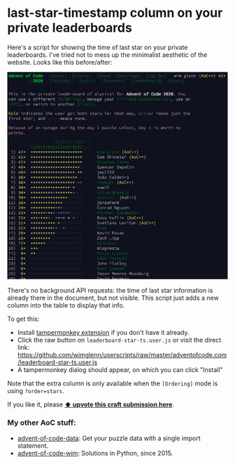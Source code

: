 # last-star-timestamp column on your private leaderboards

Here's a script for showing the time of last star on your private leaderboards. I've tried not to mess up the minimalist aesthetic of the website. Looks like this before/after:

![It looks like this](before-after.gif)

There's no background API requests: the time of last star information is already there in the document, but not visible. This script just adds a new column into the table to display that info.

To get this:

- Install [tampermonkey extension](https://www.tampermonkey.net/) if you don't have it already.
- Click the raw button on ``leaderboard-star-ts.user.js`` or visit the direct link: https://github.com/wimglenn/userscripts/raw/master/adventofcode.com/leaderboard-star-ts.user.js
- A tampermonkey dialog should appear, on which you can click "Install"

Note that the extra column is only available when the ``[Ordering]`` mode is using ``?order=stars``.

If you like it, please **[⬆ upvote this craft submission here](https://www.reddit.com/r/adventofcode/comments/...)**.

### My other AoC stuff:

- [advent-of-code-data](https://github.com/wimglenn/advent-of-code-data): Get your puzzle data with a single import statement.
- [advent-of-code-wim](https://github.com/wimglenn/advent-of-code-wim): Solutions in Python, since 2015.
